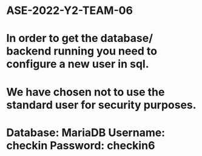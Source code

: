 # ASE-2022-Y2-TEAM-06

# In order to get the database/ backend running you need to configure a new user in sql. 
# We have chosen not to use the standard user for security purposes.
# Database: MariaDB    Username: checkin    Password: checkin6
